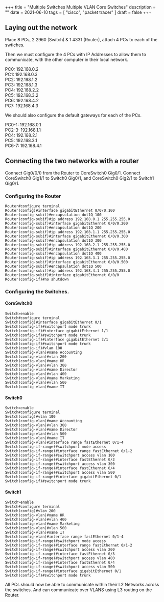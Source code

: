 +++
title = "Multiple Switches Multiple VLAN Core Switches"
description = ""
date = 2021-06-10
tags = [ "cisco", "packet tracer" ]
draft = false
+++

## Laying out the network

Place 8 PCs, 2 2960 (Switch) & 1 4331 (Router), attach 4 PCs to each of the swtiches.

Then we must configure the 4 PCs with IP Addresses to allow them to communicate, with the other computer in their local network.

PC0: 192.168.0.2  
PC1: 192.168.0.3  
PC2: 192.168.1.2  
PC3: 192.168.1.3  
PC4: 192.168.2.2  
PC5: 192.168.3.2  
PC6: 192.168.4.2  
PC7: 192.168.4.3

We should also configure the default gateways for each of the PCs.

PC0-1: 192.168.0.1  
PC2-3: 192.168.1.1  
PC4:   192.168.2.1  
PC5:   192.168.3.1  
PC6-7: 192.168.4.1

## Connecting the two networks with a router

Connect Gig0/0/0 from the Router to CoreSwitch0 Gig0/1. Connect CoreSwitch0 Gig1/1 to Switch0 Gig0/1, and CoreSwitch0 Gig2/1 to Switch1 Gig0/1.

### Configuring the Router

```ios
Router#configure terminal
Router(config)#interface gigabitEthernet 0/0/0.100
Router(config-subif)#encapsulation dot1Q 100
Router(config-subif)#ip address 192.168.0.1 255.255.255.0
Router(config-subif)#interface gigabitEthernet 0/0/0.200
Router(config-subif)#encapsulation dot1Q 200
Router(config-subif)#ip address 192.168.1.1 255.255.255.0
Router(config-subif)#interface gigabitEthernet 0/0/0.300
Router(config-subif)#encapsulation dot1Q 300
Router(config-subif)#ip address 192.168.2.1 255.255.255.0
Router(config-subif)#interface gigabitEthernet 0/0/0.400
Router(config-subif)#encapsulation dot1Q 400
Router(config-subif)#ip address 192.168.3.1 255.255.255.0
Router(config-subif)#interface gigabitEthernet 0/0/0.500
Router(config-subif)#encapsulation dot1Q 500
Router(config-subif)#ip address 192.168.4.1 255.255.255.0
Router(config-subif)#interface gigabitEthernet 0/0/0
Router(config-if)#no shutdown
```

### Configuring the Switches.

#### CoreSwitch0

```ios
Switch>enable
Switch#configure terminal
Switch(config)#interface gigabitEthernet 0/1
Switch(config-if)#switchport mode trunk
Switch(config-if)#interface gigabitEthernet 1/1
Switch(config-if)#switchport mode trunk
Switch(config-if)#interface gigabitEthernet 2/1
Switch(config-if)#switchport mode trunk
Switch(config-if)#vlan 100
Switch(config-vlan)#name Accounting
Switch(config-vlan)#vlan 200
Switch(config-vlan)#name HR
Switch(config-vlan)#vlan 300
Switch(config-vlan)#name Director
Switch(config-vlan)#vlan 400
Switch(config-vlan)#name Marketing 
Switch(config-vlan)#vlan 500
Switch(config-vlan)#name IT
```

#### Switch0

```ios
Switch>enable
Switch#configure terminal
Switch(config)#vlan 100
Switch(config-vlan)#name Accounting
Switch(config-vlan)#vlan 300
Switch(config-vlan)#name Director
Switch(config-vlan)#vlan 500
Switch(config-vlan)#name IT
Switch(config-vlan)#interface range fastEthernet 0/1-4
Switch(config-if-range)#switchport mode access
Switch(config-if-range)#interface range fastEthernet 0/1-2
Switch(config-if-range)#switchport access vlan 100
Switch(config-if-range)#interface fastEthernet 0/3
Switch(config-if-range)#switchport access vlan 300
Switch(config-if-range)#interface fastEthernet 0/4
Switch(config-if-range)#switchport access vlan 500
Switch(config-if-range)#interface gigabitEthernet 0/1
Switch(config-if)#switchport mode trunk
```

#### Switch1

```ios
Switch>enable
Switch#configure terminal
Switch(config)#vlan 200
Switch(config-vlan)#name HR
Switch(config-vlan)#vlan 400
Switch(config-vlan)#name Marketing 
Switch(config-vlan)#vlan 500
Switch(config-vlan)#name IT
Switch(config-vlan)#interface range fastEthernet 0/1-4
Switch(config-if-range)#switchport mode access
Switch(config-if-range)#interface range fastEthernet 0/1-2
Switch(config-if-range)#switchport access vlan 200
Switch(config-if-range)#interface fastEthernet 0/3
Switch(config-if-range)#switchport access vlan 400
Switch(config-if-range)#interface fastEthernet 0/4
Switch(config-if-range)#switchport access vlan 500
Switch(config-if-range)#interface gigabitEthernet 0/1
Switch(config-if)#switchport mode trunk
```

All PCs should now be able to communicate within their L2 Networks across the switches. And can communicate over VLANS using L3 routing on the Router.
 
